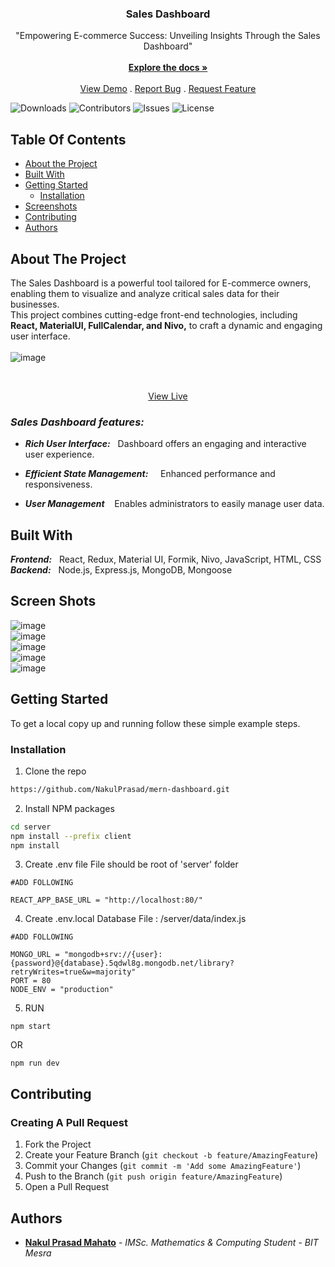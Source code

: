 <p align="center">
  <h3 align="center">Sales Dashboard</h3>

  <p align="center">
    "Empowering E-commerce Success: Unveiling Insights Through the Sales Dashboard"
    <br/>
    <br/>
    <a href="https://github.com/NakulPrasad/mern-dashboard"><strong>Explore the docs »</strong></a>
    <br/>
    <br/>
    <a href="https://mern-dashboard.azurewebsites.net/">View Demo</a>
    .
    <a href="https://github.com/NakulPrasad/mern-dashboard/issues">Report Bug</a>
    .
    <a href="https://github.com/NakulPrasad/mern-dashboard/issues">Request Feature</a>
  </p>
</p>

![Downloads](https://img.shields.io/github/downloads/NakulPrasad/mern-dashboard/total) ![Contributors](https://img.shields.io/github/contributors/NakulPrasad/mern-dashboard?color=dark-green) ![Issues](https://img.shields.io/github/issues/NakulPrasad/mern-dashboard) ![License](https://img.shields.io/github/license/NakulPrasad/mern-dashboard) 

## Table Of Contents

* [About the Project](#about-the-project)
* [Built With](#built-with)
* [Getting Started](#getting-started)
  * [Installation](#installation)
* [Screenshots](#screen-shots)
* [Contributing](#contributing)
* [Authors](#authors)

## About The Project


The Sales Dashboard is a powerful tool tailored for E-commerce owners, enabling them to visualize and analyze critical sales data for their businesses. <br/>
This project combines cutting-edge front-end technologies, including **React, MaterialUI, FullCalendar, and Nivo,** to craft a dynamic and engaging user interface. <br/>
<br/> 
![image](https://github.com/NakulPrasad/mern-dashboard/assets/96919039/628efb8e-719f-4d58-a776-b09fc1d1a3fe)
 
<br/>
<p  align="center">
<a href="https://mern-dashboard.azurewebsites.net/" >View Live</a></p>


### _Sales Dashboard features:_


* **_Rich User Interface:_**         &nbsp; Dashboard offers an engaging and interactive user experience.

* **_Efficient State Management:_**  &nbsp; &nbsp; Enhanced performance and responsiveness.

* **_User Management_**              &nbsp;&nbsp; Enables administrators to easily manage user data. 


## Built With

_**Frontend:**_ &nbsp; React, Redux, Material UI, Formik, Nivo, JavaScript, HTML, CSS <br/>
**_Backend:_** &nbsp; Node.js, Express.js, MongoDB, Mongoose <br/>

## Screen Shots
![image](https://github.com/NakulPrasad/mern-dashboard/assets/96919039/482591e1-fb33-407e-bb30-33a8fe733ac4)
<br/>
![image](https://github.com/NakulPrasad/mern-dashboard/assets/96919039/a6a5bda4-6e70-4619-8f17-89dabff93e86)
<br/>
![image](https://github.com/NakulPrasad/mern-dashboard/assets/96919039/e0eef226-2d84-422e-8031-ca52c90efed5)
<br/>
![image](https://github.com/NakulPrasad/mern-dashboard/assets/96919039/793f0ea6-66d2-4ab2-85ea-c1946c295f21)
<br/>
![image](https://github.com/NakulPrasad/mern-dashboard/assets/96919039/05e2cb2f-b961-443f-876a-b27cc9e64269)


## Getting Started

To get a local copy up and running follow these simple example steps.

### Installation

1. Clone the repo

```sh
https://github.com/NakulPrasad/mern-dashboard.git
```
2. Install NPM packages

```sh
cd server
npm install --prefix client
npm install
```
3. Create .env file
File should be root of 'server' folder
```
#ADD FOLLOWING

REACT_APP_BASE_URL = "http://localhost:80/"
```
4. Create .env.local
Database File : /server/data/index.js
```
#ADD FOLLOWING

MONGO_URL = "mongodb+srv://{user}:{password}@{database}.5qdwl8g.mongodb.net/library?retryWrites=true&w=majority"
PORT = 80
NODE_ENV = "production"

```
5. RUN

```
npm start
```
OR
```
npm run dev
```

## Contributing
### Creating A Pull Request

1. Fork the Project
2. Create your Feature Branch (`git checkout -b feature/AmazingFeature`)
3. Commit your Changes (`git commit -m 'Add some AmazingFeature'`)
4. Push to the Branch (`git push origin feature/AmazingFeature`)
5. Open a Pull Request

## Authors

* **[Nakul Prasad Mahato](https://github.com/NakulPrasad)** - *IMSc. Mathematics & Computing Student* - *BIT Mesra*
